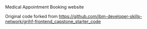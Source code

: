 Medical Appointment Booking website

Original code forked from https://github.com/ibm-developer-skills-network/grihf-frontend_capstone_starter_code
